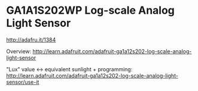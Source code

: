 GA1A1S202WP Log-scale Analog Light Sensor
=========================================

http://adafru.it/1384

Overview:
http://learn.adafruit.com/adafruit-ga1a12s202-log-scale-analog-light-sensor

"Lux" value <-> equivalent sunlight + programming:
http://learn.adafruit.com/adafruit-ga1a12s202-log-scale-analog-light-sensor/use-it
